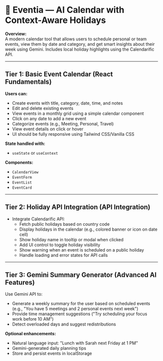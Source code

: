 # 📅 Eventia — AI Calendar with Context-Aware Holidays

**Overview:**  
A modern calendar tool that allows users to schedule personal or team events, view them by date and category, and get smart insights about their week using Gemini. Includes local holiday highlights using the Calendarific API.

---

## Tier 1: Basic Event Calendar (React Fundamentals)

**Users can:**  
- Create events with title, category, date, time, and notes  
- Edit and delete existing events  
- View events in a monthly grid using a simple calendar component  
- Click on any date to add a new event  
- Categorize events (e.g., Meeting, Personal, Travel)  
- View event details on click or hover  
- UI should be fully responsive using Tailwind CSS/Vanilla CSS  

**State handled with:**  
- `useState` or `useContext`

**Components:**  
- `CalendarView`  
- `EventForm`  
- `EventList`  
- `EventCard`

---

## Tier 2: Holiday API Integration (API Integration)

- Integrate Calendarific API:  
  - Fetch public holidays based on country code  
  - Display holidays in the calendar (e.g., colored banner or icon on date cell)  
  - Show holiday name in tooltip or modal when clicked  
  - Add UI control to toggle holiday visibility  
  - Show warning when an event is scheduled on a public holiday  
  - Handle loading and error states for API calls

---

## Tier 3: Gemini Summary Generator (Advanced AI Features)

Use Gemini API to:  
- Generate a weekly summary for the user based on scheduled events (e.g., "You have 5 meetings and 2 personal events next week")  
- Provide time management suggestions ("Try scheduling your focus work before 10 AM")  
- Detect overloaded days and suggest redistributions

**Optional enhancements:**  
- Natural language input: "Lunch with Sarah next Friday at 1 PM"  
- Gemini-generated daily planning tips  
- Store and persist events in localStorage

